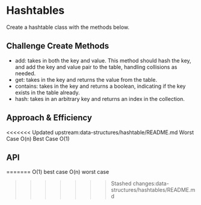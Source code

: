 # Hashtables
Create a hashtable class with the methods below.

## Challenge Create Methods
- add: takes in both the key and value. This method should hash the key, and add the key and value pair to the table, handling collisions as needed.
- get: takes in the key and returns the value from the table.
- contains: takes in the key and returns a boolean, indicating if the key exists in the table already.
- hash: takes in an arbitrary key and returns an index in the collection.


## Approach & Efficiency
<<<<<<< Updated upstream:data-structures/hashtable/README.md
Worst Case O(n)
Best Case O(1)
## API
<!-- Description of each method publicly available in each of your hashtable -->
=======
O(1) best case
O(n) worst case

>>>>>>> Stashed changes:data-structures/hashtables/README.md
